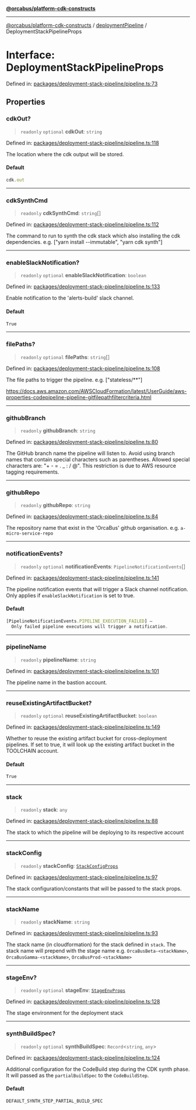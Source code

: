 [**@orcabus/platform-cdk-constructs**](../../../../README.md)

***

[@orcabus/platform-cdk-constructs](../../../../README.md) / [deploymentPipeline](../README.md) / DeploymentStackPipelineProps

# Interface: DeploymentStackPipelineProps

Defined in: [packages/deployment-stack-pipeline/pipeline.ts:73](https://github.com/OrcaBus/platform-cdk-constructs/blob/main/packages/deployment-stack-pipeline/pipeline.ts#L73)

## Properties

### cdkOut?

> `readonly` `optional` **cdkOut**: `string`

Defined in: [packages/deployment-stack-pipeline/pipeline.ts:118](https://github.com/OrcaBus/platform-cdk-constructs/blob/main/packages/deployment-stack-pipeline/pipeline.ts#L118)

The location where the cdk output will be stored.

#### Default

```ts
cdk.out
```

***

### cdkSynthCmd

> `readonly` **cdkSynthCmd**: `string`[]

Defined in: [packages/deployment-stack-pipeline/pipeline.ts:112](https://github.com/OrcaBus/platform-cdk-constructs/blob/main/packages/deployment-stack-pipeline/pipeline.ts#L112)

The command to run to synth the cdk stack which also installing the cdk dependencies. e.g. ["yarn install --immutable", "yarn cdk synth"]

***

### enableSlackNotification?

> `readonly` `optional` **enableSlackNotification**: `boolean`

Defined in: [packages/deployment-stack-pipeline/pipeline.ts:133](https://github.com/OrcaBus/platform-cdk-constructs/blob/main/packages/deployment-stack-pipeline/pipeline.ts#L133)

Enable notification to the 'alerts-build' slack channel.

#### Default

```ts
True
```

***

### filePaths?

> `readonly` `optional` **filePaths**: `string`[]

Defined in: [packages/deployment-stack-pipeline/pipeline.ts:108](https://github.com/OrcaBus/platform-cdk-constructs/blob/main/packages/deployment-stack-pipeline/pipeline.ts#L108)

The file paths to trigger the pipeline. e.g. ["stateless/**"]

https://docs.aws.amazon.com/AWSCloudFormation/latest/UserGuide/aws-properties-codepipeline-pipeline-gitfilepathfiltercriteria.html

***

### githubBranch

> `readonly` **githubBranch**: `string`

Defined in: [packages/deployment-stack-pipeline/pipeline.ts:80](https://github.com/OrcaBus/platform-cdk-constructs/blob/main/packages/deployment-stack-pipeline/pipeline.ts#L80)

The GitHub branch name the pipeline will listen to.
Avoid using branch names that contain special characters such as parentheses.
Allowed special characters are: "+ - = . _ : / @".
This restriction is due to AWS resource tagging requirements.

***

### githubRepo

> `readonly` **githubRepo**: `string`

Defined in: [packages/deployment-stack-pipeline/pipeline.ts:84](https://github.com/OrcaBus/platform-cdk-constructs/blob/main/packages/deployment-stack-pipeline/pipeline.ts#L84)

The repository name that exist in the 'OrcaBus' github organisation. e.g. `a-micro-service-repo`

***

### notificationEvents?

> `readonly` `optional` **notificationEvents**: `PipelineNotificationEvents`[]

Defined in: [packages/deployment-stack-pipeline/pipeline.ts:141](https://github.com/OrcaBus/platform-cdk-constructs/blob/main/packages/deployment-stack-pipeline/pipeline.ts#L141)

The pipeline notification events that will trigger a Slack channel notification.
Only applies if `enableSlackNotification` is set to true.

#### Default

```ts
[PipelineNotificationEvents.PIPELINE_EXECUTION_FAILED] –
  Only failed pipeline executions will trigger a notification.
```

***

### pipelineName

> `readonly` **pipelineName**: `string`

Defined in: [packages/deployment-stack-pipeline/pipeline.ts:101](https://github.com/OrcaBus/platform-cdk-constructs/blob/main/packages/deployment-stack-pipeline/pipeline.ts#L101)

The pipeline name in the bastion account.

***

### reuseExistingArtifactBucket?

> `readonly` `optional` **reuseExistingArtifactBucket**: `boolean`

Defined in: [packages/deployment-stack-pipeline/pipeline.ts:149](https://github.com/OrcaBus/platform-cdk-constructs/blob/main/packages/deployment-stack-pipeline/pipeline.ts#L149)

Whether to reuse the existing artifact bucket for cross-deployment pipelines.
If set to true, it will look up the existing artifact bucket in the TOOLCHAIN account.

#### Default

```ts
True
```

***

### stack

> `readonly` **stack**: `any`

Defined in: [packages/deployment-stack-pipeline/pipeline.ts:88](https://github.com/OrcaBus/platform-cdk-constructs/blob/main/packages/deployment-stack-pipeline/pipeline.ts#L88)

The stack to which the pipeline will be deploying to its respective account

***

### stackConfig

> `readonly` **stackConfig**: [`StackConfigProps`](StackConfigProps.md)

Defined in: [packages/deployment-stack-pipeline/pipeline.ts:97](https://github.com/OrcaBus/platform-cdk-constructs/blob/main/packages/deployment-stack-pipeline/pipeline.ts#L97)

The stack configuration/constants that will be passed to the stack props.

***

### stackName

> `readonly` **stackName**: `string`

Defined in: [packages/deployment-stack-pipeline/pipeline.ts:93](https://github.com/OrcaBus/platform-cdk-constructs/blob/main/packages/deployment-stack-pipeline/pipeline.ts#L93)

The stack name (in cloudformation) for the stack defined in `stack`. The stack name will prepend with the stage
name e.g. `OrcaBusBeta-<stackName>`, `OrcaBusGamma-<stackName>`, `OrcaBusProd-<stackName>`

***

### stageEnv?

> `readonly` `optional` **stageEnv**: [`StageEnvProps`](StageEnvProps.md)

Defined in: [packages/deployment-stack-pipeline/pipeline.ts:128](https://github.com/OrcaBus/platform-cdk-constructs/blob/main/packages/deployment-stack-pipeline/pipeline.ts#L128)

The stage environment for the deployment stack

***

### synthBuildSpec?

> `readonly` `optional` **synthBuildSpec**: `Record`\<`string`, `any`\>

Defined in: [packages/deployment-stack-pipeline/pipeline.ts:124](https://github.com/OrcaBus/platform-cdk-constructs/blob/main/packages/deployment-stack-pipeline/pipeline.ts#L124)

Additional configuration for the CodeBuild step during the CDK synth phase. It will passed as the `partialBuildSpec` to the `CodeBuildStep`.

#### Default

```ts
DEFAULT_SYNTH_STEP_PARTIAL_BUILD_SPEC
```
